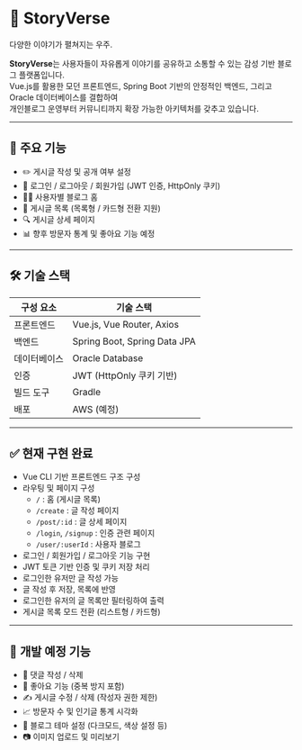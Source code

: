 # 📝 StoryVerse

다양한 이야기가 펼쳐지는 우주.


**StoryVerse**는 사용자들이 자유롭게 이야기를 공유하고 소통할 수 있는 감성 기반 블로그 플랫폼입니다.  
Vue.js를 활용한 모던 프론트엔드, Spring Boot 기반의 안정적인 백엔드, 그리고 Oracle 데이터베이스를 결합하여  
개인블로그 운영부터 커뮤니티까지 확장 가능한 아키텍처를 갖추고 있습니다.

---

## 🌟 주요 기능

- ✏️ 게시글 작성 및 공개 여부 설정
- 🔐 로그인 / 로그아웃 / 회원가입 (JWT 인증, HttpOnly 쿠키)
- 🧑‍💻 사용자별 블로그 홈
- 📄 게시글 목록 (목록형 / 카드형 전환 지원)
- 🔍 게시글 상세 페이지
- 📊 향후 방문자 통계 및 좋아요 기능 예정

---

## 🛠 기술 스택

| 구성 요소   | 기술 스택                      |
|------------|-------------------------------|
| 프론트엔드 | Vue.js, Vue Router, Axios     |
| 백엔드     | Spring Boot, Spring Data JPA  |
| 데이터베이스 | Oracle Database                |
| 인증       | JWT (HttpOnly 쿠키 기반)       |
| 빌드 도구  | Gradle                         |
| 배포       | AWS (예정)                    |

---

## ✅ 현재 구현 완료

- Vue CLI 기반 프론트엔드 구조 구성
- 라우팅 및 페이지 구성
  - `/` : 홈 (게시글 목록)
  - `/create` : 글 작성 페이지
  - `/post/:id` : 글 상세 페이지
  - `/login`, `/signup` : 인증 관련 페이지
  - `/user/:userId` : 사용자 블로그
- 로그인 / 회원가입 / 로그아웃 기능 구현
- JWT 토큰 기반 인증 및 쿠키 저장 처리
- 로그인한 유저만 글 작성 가능
- 글 작성 후 저장, 목록에 반영
- 로그인한 유저의 글 목록만 필터링하여 출력
- 게시글 목록 모드 전환 (리스트형 / 카드형)

---

## 🚧 개발 예정 기능

- 📝 댓글 작성 / 삭제
- 💖 좋아요 기능 (중복 방지 포함)
- ✍ 게시글 수정 / 삭제 (작성자 권한 제한)
- 📈 방문자 수 및 인기글 통계 시각화
- 🎨 블로그 테마 설정 (다크모드, 색상 설정 등)
- 📷 이미지 업로드 및 미리보기



